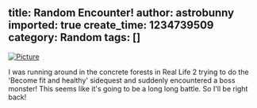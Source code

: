 title: Random Encounter!
author: astrobunny
imported: true
create_time: 1234739509
category: Random
tags: []
---
 [![](wp-uploads/2009/02/wpid-wildbox-500x375.jpg "Picture")](/images/wp-uploads/2009/02/wpid-wildbox.jpg)  
  
  
  
I was running around in the concrete forests in Real Life 2 trying to do the 'Become fit and healthy' sidequest and suddenly encountered a boss monster! This seems like it's going to be a long long battle. So I'll be right back!  
